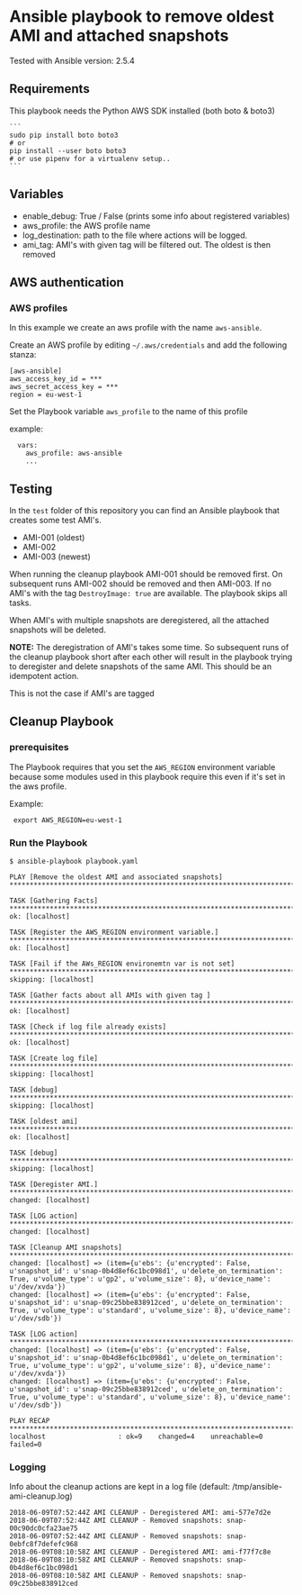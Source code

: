 # Ansible playbook to remove oldest AMI and attached snapshots

Tested with Ansible version: 2.5.4

## Requirements
This playbook needs the Python AWS SDK installed (both boto & boto3)

    ```
    sudo pip install boto boto3
    # or
    pip install --user boto boto3
    # or use pipenv for a virtualenv setup..
    ```


## Variables
- enable_debug: True / False (prints some info about registered variables)
- aws_profile: the AWS profile name
- log_destination: path to the file where actions will be logged.
- ami_tag: AMI's with given tag will be filtered out. The oldest is then removed

## AWS authentication
### AWS profiles
In this example we create an aws profile with the name `aws-ansible`.

Create an AWS profile by editing `~/.aws/credentials` and add the following
stanza:
```
[aws-ansible]
aws_access_key_id = ***
aws_secret_access_key = ***
region = eu-west-1
```

Set the Playbook variable `aws_profile` to the name of this profile

example:
```
  vars:
    aws_profile: aws-ansible
    ...
```


## Testing
In the `test` folder of this repository you can find an Ansible playbook that
creates some test AMI's.

- AMI-001 (oldest)
- AMI-002
- AMI-003 (newest)

When running the cleanup playbook AMI-001 should be removed first. On subsequent runs AMI-002 should be removed and then AMI-003.
If no AMI's with the tag `DestroyImage: true` are available. The playbook skips
all tasks.

When AMI's with multiple snapshots are deregistered, all the attached snapshots
will be deleted.

**NOTE:** The deregistration of AMI's takes some time. So subsequent
runs of the cleanup playbook short after each other will result in the playbook
trying to deregister and delete snapshots of the same AMI. This should be an
idempotent action.

This is not the case if AMI's are tagged

## Cleanup Playbook
### prerequisites
The Playbook requires that you set the `AWS_REGION` environment variable because
some modules used in this playbook require this even if it's set in the aws
profile.

Example:
```
 export AWS_REGION=eu-west-1
```

### Run the Playbook
```
$ ansible-playbook playbook.yaml

PLAY [Remove the oldest AMI and associated snapshots] **************************************************************************************

TASK [Gathering Facts] *********************************************************************************************************************
ok: [localhost]

TASK [Register the AWS_REGION environment variable.] ***************************************************************************************
ok: [localhost]

TASK [Fail if the AWs_REGION environemtn var is not set] ***********************************************************************************
skipping: [localhost]

TASK [Gather facts about all AMIs with given tag ] *****************************************************************************************
ok: [localhost]

TASK [Check if log file already exists] ****************************************************************************************************
ok: [localhost]

TASK [Create log file] *********************************************************************************************************************
skipping: [localhost]

TASK [debug] *******************************************************************************************************************************
skipping: [localhost]

TASK [oldest ami] **************************************************************************************************************************
ok: [localhost]

TASK [debug] *******************************************************************************************************************************
skipping: [localhost]

TASK [Deregister AMI.] *********************************************************************************************************************
changed: [localhost]

TASK [LOG action] **************************************************************************************************************************
changed: [localhost]

TASK [Cleanup AMI snapshots] ***************************************************************************************************************
changed: [localhost] => (item={u'ebs': {u'encrypted': False, u'snapshot_id': u'snap-0b4d8ef6c1bc098d1', u'delete_on_termination': True, u'volume_type': u'gp2', u'volume_size': 8}, u'device_name': u'/dev/xvda'})
changed: [localhost] => (item={u'ebs': {u'encrypted': False, u'snapshot_id': u'snap-09c25bbe838912ced', u'delete_on_termination': True, u'volume_type': u'standard', u'volume_size': 8}, u'device_name': u'/dev/sdb'})

TASK [LOG action] **************************************************************************************************************************
changed: [localhost] => (item={u'ebs': {u'encrypted': False, u'snapshot_id': u'snap-0b4d8ef6c1bc098d1', u'delete_on_termination': True, u'volume_type': u'gp2', u'volume_size': 8}, u'device_name': u'/dev/xvda'})
changed: [localhost] => (item={u'ebs': {u'encrypted': False, u'snapshot_id': u'snap-09c25bbe838912ced', u'delete_on_termination': True, u'volume_type': u'standard', u'volume_size': 8}, u'device_name': u'/dev/sdb'})

PLAY RECAP *********************************************************************************************************************************
localhost                  : ok=9    changed=4    unreachable=0    failed=0
```

### Logging
Info about the cleanup actions are kept in a log file (default:
/tmp/ansible-ami-cleanup.log)

```
2018-06-09T07:52:44Z AMI CLEANUP - Deregistered AMI: ami-577e7d2e
2018-06-09T07:52:44Z AMI CLEANUP - Removed snapshots: snap-00c90dc0cfa23ae75
2018-06-09T07:52:44Z AMI CLEANUP - Removed snapshots: snap-0ebfc8f7defefc968
2018-06-09T08:10:58Z AMI CLEANUP - Deregistered AMI: ami-f77f7c8e
2018-06-09T08:10:58Z AMI CLEANUP - Removed snapshots: snap-0b4d8ef6c1bc098d1
2018-06-09T08:10:58Z AMI CLEANUP - Removed snapshots: snap-09c25bbe838912ced
```
